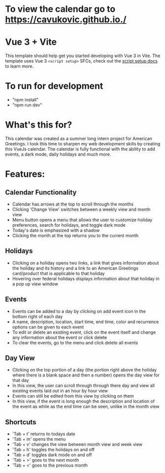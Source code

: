 # To view the calendar go to https://cavukovic.github.io./

# Vue 3 + Vite

This template should help get you started developing with Vue 3 in Vite. The template uses Vue 3 `<script setup>` SFCs, check out the [script setup docs](https://v3.vuejs.org/api/sfc-script-setup.html#sfc-script-setup) to learn more.


# To run for development
- "npm install"
- "npm run dev"

# What's this for?
This calendar was created as a summer long intern project for American Greetings. I took this time to sharpen my web development skills 
by creating this VueJs calendar. The calendar is fully functional with the ability to add events, a dark mode, daily holidays and much more.
# Features:

## Calendar Functionality

-   Calendar has arrows at the top to scroll through the months
-   Clicking 'Change View' switches between a weekly view and month view
-   Menu button opens a menu that allows the user to customize holiday preferences, search for holidays, and toggle dark mode
-   Today's date is emphasized with a shadow
-   Clicking the month at the top returns you to the current month

## Holidays

-   Clicking on a holiday opens two links, a link that gives information about the holiday and its history and a link to an American Greetings card/product that is applicable to that holiday
-   Hovering over federal holidays displays information about that holiday in a pop up view window

## Events

-   Events can be added to a day by clicking on add event icon in the bottom right of each day
-   A name, description, location, start time, end time, color and recurrence options can be given to each event
-   To edit or delete an existing event, click on the event itself and change any information about the event or click delete
-   To clear the events, go to the menu and click delete all events

## Day View

-   Clicking on the top portion of a day (the portion right above the holiday where there is a blank space and then a number) opens the day view for that day
-   In this view, the user can scroll through through there day and view all existing events laid out in an hour by hour view
-   Events can still be edited from this view by clicking on them
-   In this view, if the event is long enough the description and location of the event as while as the end time can be seen, unlike in the month view

## Shortcuts

-   'Tab + t' returns to todays date
-   'Tab + m' opens the menu
-   'Tab + v' changes the view between month view and week view
-   'Tab + h' toggles the holidays on and off
-   'Tab + d' toggles dark mode on and off
-   'Tab + >' goes to the next month
-   'Tab + <' goes to the previous month
